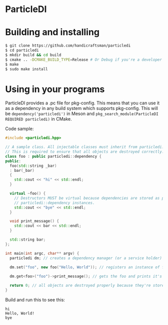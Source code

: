 # ParticleDI

# Building and installing

```bash
$ git clone https://github.com/handicraftsman/particledi
$ cd particledi
$ mkdir build && cd build
$ cmake .. -DCMAKE_BUILD_TYPE=Release # Or Debug if you're a developer
$ make
$ sudo make install
```

# Using in your programs

ParticleDI provides a .pc file for pkg-config. This means that you can use it
as a dependency in any build system which supports pkg-config. This will be
`dependency('particledi')` in Meson
and `pkg_search_module(ParticleDI REQUIRED particledi)` in CMake.

Code sample:

```cpp
#include <particledi.hpp>

// A sample class. All injectable classes must inherit from particledi::dependency.
// This is required to ensure that all objects are destroyed correctly.
class foo : public particledi::dependency {
public:
  foo(std::string _bar)
  : bar(_bar)
  {
    std::cout << "hi" << std::endl;
  }

  virtual ~foo() {
    // Destructors MUST be virtual because dependencies are stored as pointers to
    // particledi::dependency instances.
    std::cout << "bye" << std::endl;
  }

  void print_message() {
    std::cout << bar << std::endl;
  }

  std::string bar;
};

int main(int argc, char** argv) {
  particledi dm; // creates a dependency manager (or a service holder)

  dm.set("foo", new foo("Hello, World")); // registers an instance of foo as a foo
  
  dm.get<foo>("foo")->print_message(); // gets the foo and prints it's messsage

  return 0; // all objects are destroyed properly because they're stored in std::shared_ptr instances
}
```

Build and run this to see this:

```
hi
Hello, World!
bye
```